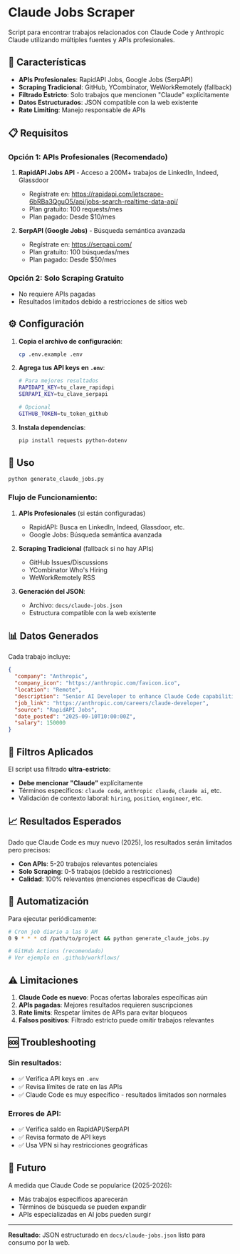 # Claude Jobs Scraper

Script para encontrar trabajos relacionados con Claude Code y Anthropic Claude utilizando múltiples fuentes y APIs profesionales.

## 🎯 Características

- **APIs Profesionales**: RapidAPI Jobs, Google Jobs (SerpAPI)
- **Scraping Tradicional**: GitHub, YCombinator, WeWorkRemotely (fallback)
- **Filtrado Estricto**: Solo trabajos que mencionen "Claude" explícitamente
- **Datos Estructurados**: JSON compatible con la web existente
- **Rate Limiting**: Manejo responsable de APIs

## 📋 Requisitos

### Opción 1: APIs Profesionales (Recomendado)

1. **RapidAPI Jobs API** - Acceso a 200M+ trabajos de LinkedIn, Indeed, Glassdoor
   - Regístrate en: https://rapidapi.com/letscrape-6bRBa3QguO5/api/jobs-search-realtime-data-api/
   - Plan gratuito: 100 requests/mes
   - Plan pagado: Desde $10/mes

2. **SerpAPI (Google Jobs)** - Búsqueda semántica avanzada
   - Regístrate en: https://serpapi.com/
   - Plan gratuito: 100 búsquedas/mes
   - Plan pagado: Desde $50/mes

### Opción 2: Solo Scraping Gratuito

- No requiere APIs pagadas
- Resultados limitados debido a restricciones de sitios web

## ⚙️ Configuración

1. **Copia el archivo de configuración**:
   ```bash
   cp .env.example .env
   ```

2. **Agrega tus API keys en `.env`**:
   ```bash
   # Para mejores resultados
   RAPIDAPI_KEY=tu_clave_rapidapi
   SERPAPI_KEY=tu_clave_serpapi
   
   # Opcional
   GITHUB_TOKEN=tu_token_github
   ```

3. **Instala dependencias**:
   ```bash
   pip install requests python-dotenv
   ```

## 🚀 Uso

```bash
python generate_claude_jobs.py
```

### Flujo de Funcionamiento:

1. **APIs Profesionales** (si están configuradas)
   - RapidAPI: Busca en LinkedIn, Indeed, Glassdoor, etc.
   - Google Jobs: Búsqueda semántica avanzada
   
2. **Scraping Tradicional** (fallback si no hay APIs)
   - GitHub Issues/Discussions
   - YCombinator Who's Hiring
   - WeWorkRemotely RSS

3. **Generación del JSON**:
   - Archivo: `docs/claude-jobs.json`
   - Estructura compatible con la web existente

## 📊 Datos Generados

Cada trabajo incluye:

```json
{
  "company": "Anthropic",
  "company_icon": "https://anthropic.com/favicon.ico",
  "location": "Remote",
  "description": "Senior AI Developer to enhance Claude Code capabilities...",
  "job_link": "https://anthropic.com/careers/claude-developer",
  "source": "RapidAPI Jobs",
  "date_posted": "2025-09-10T10:00:00Z",
  "salary": 150000
}
```

## 🔧 Filtros Aplicados

El script usa filtrado **ultra-estricto**:

- **Debe mencionar "Claude"** explícitamente
- Términos específicos: `claude code`, `anthropic claude`, `claude ai`, etc.
- Validación de contexto laboral: `hiring`, `position`, `engineer`, etc.

## 📈 Resultados Esperados

Dado que Claude Code es muy nuevo (2025), los resultados serán limitados pero precisos:

- **Con APIs**: 5-20 trabajos relevantes potenciales
- **Solo Scraping**: 0-5 trabajos (debido a restricciones)
- **Calidad**: 100% relevantes (menciones específicas de Claude)

## 🔄 Automatización

Para ejecutar periódicamente:

```bash
# Cron job diario a las 9 AM
0 9 * * * cd /path/to/project && python generate_claude_jobs.py

# GitHub Actions (recomendado)
# Ver ejemplo en .github/workflows/
```

## ⚠️ Limitaciones

1. **Claude Code es nuevo**: Pocas ofertas laborales específicas aún
2. **APIs pagadas**: Mejores resultados requieren suscripciones
3. **Rate limits**: Respetar límites de APIs para evitar bloqueos
4. **Falsos positivos**: Filtrado estricto puede omitir trabajos relevantes

## 🆘 Troubleshooting

### Sin resultados:
- ✅ Verifica API keys en `.env`
- ✅ Revisa límites de rate en las APIs
- ✅ Claude Code es muy específico - resultados limitados son normales

### Errores de API:
- ✅ Verifica saldo en RapidAPI/SerpAPI
- ✅ Revisa formato de API keys
- ✅ Usa VPN si hay restricciones geográficas

## 🔮 Futuro

A medida que Claude Code se popularice (2025-2026):
- Más trabajos específicos aparecerán
- Términos de búsqueda se pueden expandir
- APIs especializadas en AI jobs pueden surgir

---

**Resultado**: JSON estructurado en `docs/claude-jobs.json` listo para consumo por la web.
